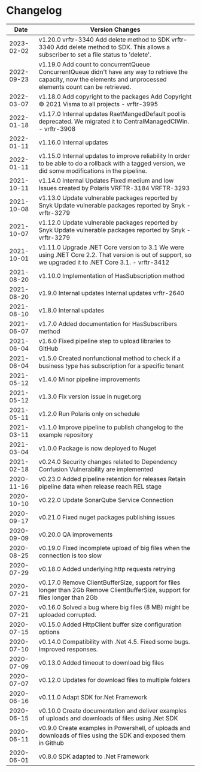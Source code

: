 # Changelog 
Date | Version Changes 
--- | --- 
2023-02-02| v1.20.0         vrftr-3340 Add delete method to SDK  vrftr-3340 Add delete method to SDK. This allows a subscriber to set a file status to 'delete'.
2022-09-23| v1.19.0         Add count to concurrentQueue  ConcurrentQueue didn't have any way to retrieve the capacity, now the elements and unprocessed elements count can be retrieved.
2022-03-07| v1.18.0         Add copyright to the packages  Add Copyright © 2021 Visma to all projects - vrftr-3995
2022-01-18| v1.17.0         Internal updates  RaetMangedDefault pool is deprecated. We migrated it to CentralManagedCIWin.  - vrftr-3908
2022-01-11| v1.16.0         Internal updates
2022-01-11| v1.15.0         Internal updates to improve reliability  In order to be able to do a rollback with a tagged version, we did some modifications in the pipeline.
2021-10-11| v1.14.0         Internal Updates  Fixed medium and low Issues created by Polaris VRFTR-3184 VRFTR-3293
2021-10-08| v1.13.0         Update vulnerable packages reported by Snyk  Update vulnerable packages reported by Snyk  - vrftr-3279
2021-10-07| v1.12.0         Update vulnerable packages reported by Snyk  Update vulnerable packages reported by Snyk  - vrftr-3279
2021-10-01| v1.11.0         Upgrade .NET Core version to 3.1  We were using .NET Core 2.2. That version is out of support, so we upgraded it to .NET Core 3.1.  - vrftr-3412
2021-08-20| v1.10.0         Implementation of HasSubscription method
2021-08-20| v1.9.0          Internal updates  Internal updates vrftr-2640
2021-08-10| v1.8.0          Internal updates
2021-06-07| v1.7.0          Added documentation for HasSubscribers method
2021-06-04| v1.6.0          Fixed pipeline step to upload libraries to GitHub
2021-06-04| v1.5.0          Created nonfunctional method to check if a business type has subscription for a specific tenant
2021-05-12| v1.4.0          Minor pipeline improvements
2021-05-12| v1.3.0          Fix version issue in nuget.org
2021-05-11| v1.2.0          Run Polaris only on schedule
2021-03-11| v1.1.0          Improve pipeline to publish changelog to the example repository
2021-03-04| v1.0.0          Package is now deployed to Nuget
2021-02-18| v0.24.0         Security changes related to Dependency Confusion Vulnerability are implemented
2020-11-16| v0.23.0         Added pipeline retention for releases  Retain pipeline data when release reach REL stage
2020-10-10| v0.22.0         Update SonarQube Service Connection
2020-09-17| v0.21.0         Fixed nuget packages publishing issues
2020-09-09| v0.20.0         QA improvements
2020-08-25| v0.19.0         Fixed incomplete upload of big files when the connection is too slow
2020-07-29| v0.18.0         Added underlying http requests retrying
2020-07-21| v0.17.0         Remove ClientBufferSize, support for files longer than 2Gb  Remove ClientBufferSize, support for files longer than 2Gb
2020-07-21| v0.16.0         Solved a bug where big files (8 MB) might be uploaded corrupted.
2020-07-15| v0.15.0         Added HttpClient buffer size configuration options
2020-07-10| v0.14.0         Compatibility with .Net 4.5. Fixed some bugs. Improved responses.
2020-07-09| v0.13.0         Added timeout to download big files
2020-07-07| v0.12.0         Updates for download files to multiple folders
2020-06-16| v0.11.0         Adapt SDK for.Net Framework
2020-06-15| v0.10.0         Create documentation and deliver examples of uploads and downloads of files using .Net SDK
2020-06-11| v0.9.0          Create examples in Powershell, of uploads and downloads of files using the SDK and exposed them in Github
2020-06-01| v0.8.0          SDK adapted to .Net Framework
